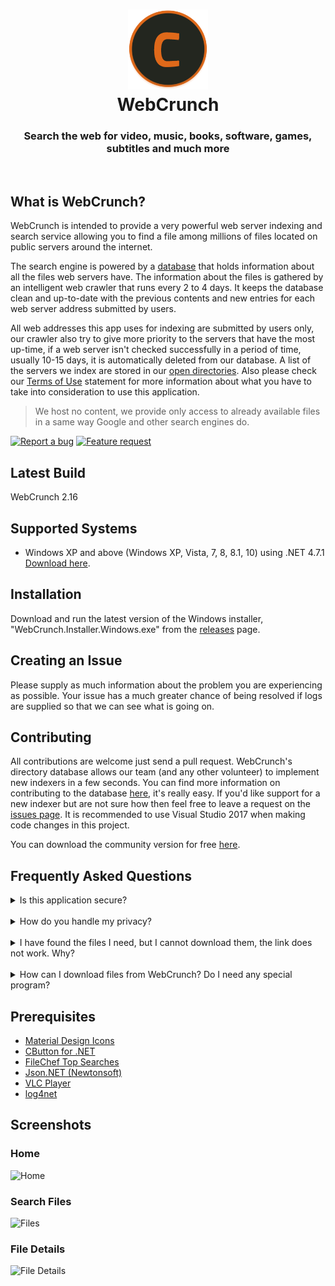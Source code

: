 <h1 align="center">
  <img src="/WebCrunch/Resources/logo.png" height="128" width="128" alt="Logo" />
  <br />
  WebCrunch
</h1>

<h3 align="center">Search the web for video, music, books, software, games, subtitles and much more</h3>
<div align="center">
</div>
<br />

## What is WebCrunch?
WebCrunch is intended to provide a very powerful web server indexing and search service allowing you to find a file among millions of files located on public servers around the internet.

The search engine is powered by a [database](https://www.dropbox.com/s/charfmjveo2v1h3/open-files.json?dl=0) that holds information about all the files web servers have. The information about the files is gathered by an intelligent web crawler that runs every 2 to 4 days. It keeps the database clean and up-to-date with the previous contents and new entries for each web server address submitted by users.

All web addresses this app uses for indexing are submitted by users only, our crawler also try to give more priority to the servers that have the most up-time, if a web server isn't checked successfully in a period of time, usually 10-15 days, it is automatically deleted from our database. A list of the servers we index are stored in our [open directories](https://github.com/HerbL27/WebCrunch/blob/master/api/open-directories.txt). Also please check our [Terms of Use](https://github.com/HerbL27/WebCrunch/blob/master/TERMSOFUSE.md) statement for more information about what you have to take into consideration to use this application.

>We host no content, we provide only access to already available files in a same way Google and other search engines do.

[![Report a bug](http://i.imgur.com/xSpw482.png)](https://github.com/HerbL27/WebCrunch/issues/new) [![Feature request](http://i.imgur.com/mFO0OuX.png)](http://feathub.com/ekkash/WebCrunch)

## Latest Build
WebCrunch 2.16

## Supported Systems
* Windows XP and above (Windows XP, Vista, 7, 8, 8.1, 10) using .NET 4.7.1 [Download here](https://www.microsoft.com/net/download/dotnet-framework-runtime/net471).

## Installation
Download and run the latest version of the Windows installer, "WebCrunch.Installer.Windows.exe" from the [releases](https://github.com/HerbL27/WebCrunch/releases/latest) page.

## Creating an Issue
Please supply as much information about the problem you are experiencing as possible. Your issue has a much greater chance of being resolved if logs are supplied so that we can see what is going on.

## Contributing
All contributions are welcome just send a pull request. WebCrunch's directory database allows our team (and any other volunteer) to implement new indexers in a few seconds. You can find more information on contributing to the database [here](https://github.com/HerbL27/WebCrunch/tree/master/api), it's really easy. If you'd like support for a new indexer but are not sure how then feel free to leave a request on the [issues page](https://github.com/HerbL27/WebCrunch/issues). It is recommended to use Visual Studio 2017 when making code changes in this project.

You can download the community version for free [here](https://www.visualstudio.com/downloads/).

## Frequently Asked Questions
<details>
<summary>Is this application secure?</summary>
<br>
Yes. All communications between our servers (FYI, we use Dropbox and GitHub) and your client is 100% secure.
</details>
<br>
<details>
<summary>How do you handle my privacy?</summary>
<br>
We don't use cookies, store sessions, userid's or IP addresses. See our <a href="https://github.com/HerbL27/WebCrunch/blob/master/PRIVACYPOLICY.md">Privacy Policy</a> for more information. 
</details>
<br>
<details>
<summary>I have found the files I need, but I cannot download them, the link does not work. Why?</summary>
<br>
None of the file links you can find on this app is located on current server, so this can happen very frequently.
<br>
There could be several reasons for that:

 * These files were recently removed from the server they were located, by the owner of the server or by someone else in the case of public servers.
 * The server where the files are is turned off or is not connected to the Internet at the moment.
 * The owner of the server has put a restriction on downloading these files.
</details>
<br>
<details>
<summary>How can I download files from WebCrunch? Do I need any special program?</summary>
<br>
You don't need a special program but it is very recommended. For example, if you just open the link in your web browser you can't see what is happening exactly between you and the web server (see previous question). So I would recommend to use a good web client that supports queuing or your favorite download manager, when you located the file you want to download just copy the link and paste it in your web client or whatever, that's it.</details>

## Prerequisites
- [Material Design Icons](https://materialdesignicons.com/)
- [CButton for .NET](https://www.codeproject.com/Articles/26622/Custom-Button-Control-with-Gradient-Colors-and-Ext)
- [FileChef Top Searches](https://filechef.com/searches)
- [Json.NET (Newtonsoft)](https://newtonsoft.com/json)
- [VLC Player](https://videolan.org/vlc/)
- [log4net](https://logging.apache.org/log4net/)

## Screenshots
### Home
![Home](https://github.com/HerbL27/WebCrunch/blob/master/Screenshots/Home.png?raw=true)

### Search Files
![Files](https://github.com/HerbL27/WebCrunch/blob/master/Screenshots/Files.png?raw=true)

### File Details
![File Details](https://github.com/HerbL27/WebCrunch/blob/master/Screenshots/File%20Details.png?raw=true)
